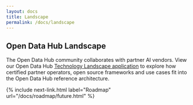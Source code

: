 ```yaml
---
layout: docs
title: Landscape
permalink: /docs/landscape
---
```


## Open Data Hub Landscape

The Open Data Hub community collaborates with partner AI vendors.  View our Open Data Hub [Technology Landscape application](http://opendatahub.io/landscape) to explore how certified partner operators, open source frameworks and use cases fit into the Open Data Hub reference architecture.

{% include next-link.html label="Roadmap" url="/docs/roadmap/future.html" %}
